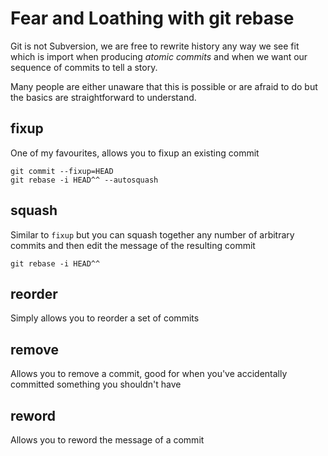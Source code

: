 # Fear and Loathing with git rebase

Git is not Subversion, we are free to rewrite history any way we see fit which is import when producing _atomic commits_ and when we want our sequence of commits to tell a story.

Many people are either unaware that this is possible or are afraid to do but the basics are straightforward to understand.


## fixup

One of my favourites, allows you to fixup an existing commit

	git commit --fixup=HEAD
	git rebase -i HEAD^^ --autosquash


## squash

Similar to `fixup` but you can squash together any number of arbitrary commits and then edit the message of the resulting commit

	git rebase -i HEAD^^


## reorder

Simply allows you to reorder a set of commits


## remove

Allows you to remove a commit, good for when you've accidentally committed something you shouldn't have


## reword

Allows you to reword the message of a commit
